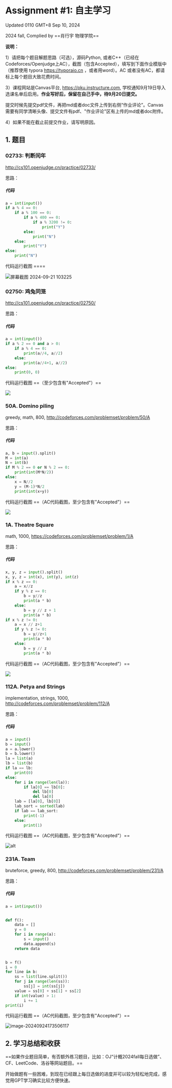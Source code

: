 # Assignment #1: 自主学习

Updated 0110 GMT+8 Sep 10, 2024

2024 fall, Complied by ==肖行宇 物理学院==



**说明：**

1）请把每个题目解题思路（可选），源码Python, 或者C++（已经在Codeforces/Openjudge上AC），截图（包含Accepted），填写到下面作业模版中（推荐使用 typora https://typoraio.cn ，或者用word）。AC 或者没有AC，都请标上每个题目大致花费时间。

3）课程网站是Canvas平台, https://pku.instructure.com, 学校通知9月19日导入选课名单后启用。**作业写好后，保留在自己手中，待9月20日提交。**

提交时候先提交pdf文件，再把md或者doc文件上传到右侧“作业评论”。Canvas需要有同学清晰头像、提交文件有pdf、"作业评论"区有上传的md或者doc附件。

4）如果不能在截止前提交作业，请写明原因。



## 1. 题目

### 02733: 判断闰年

http://cs101.openjudge.cn/practice/02733/



思路：



##### 代码

```python
a = int(input())
if a % 4 == 0:
    if a % 100 == 0:
        if a % 400 == 0:
            if a % 3200 != 0:
                print("Y")
        else:
            print("N")
    else:
        print("Y")
else:
    print("N")


```



代码运行截图 ====

![屏幕截图 2024-09-21 103225](https://raw.githubsercontent.com/Xingyu-Xiao/My-Picbed/main/undefined%E5%B1%8F%E5%B9%95%E6%88%AA%E5%9B%BE%202024-09-21%20103225.png)



### 02750: 鸡兔同笼

http://cs101.openjudge.cn/practice/02750/



思路：



##### 代码

```python
a = int(input())
if a % 2 == 0 and a > 0:
    if a % 4 == 0:
        print(a//4, a//2)
    else:
        print(a//4+1, a//2)
else:
    print(0, 0)


```



代码运行截图 ==（至少包含有"Accepted"）==

![](https://raw.githubsercontent.com/Xingyu-Xiao/My-Picbed/main/undefined%E5%B1%8F%E5%B9%95%E6%88%AA%E5%9B%BE%202024-09-24%20172653.png)



### 50A. Domino piling

greedy, math, 800, http://codeforces.com/problemset/problem/50/A



思路：



##### 代码

```python
a, b = input().split()
M = int(a)
N = int(b)
if M % 2 == 0 or N % 2 == 0:
    print(int(M*N/2))
else:
    x = N//2
    y = (M-1)*N/2
    print(int(x+y))


```



代码运行截图 ==（AC代码截图，至少包含有"Accepted"）==

![](https://raw.githubsercontent.com/Xingyu-Xiao/My-Picbed/main/undefined%E5%B1%8F%E5%B9%95%E6%88%AA%E5%9B%BE%202024-09-24%20173021.png)



### 1A. Theatre Square

math, 1000, https://codeforces.com/problemset/problem/1/A



思路：



##### 代码

```python
x, y, z = input().split()
x, y, z = int(x), int(y), int(z)
if x % z == 0:
    a = x//z
    if y % z == 0:
        b = y//z
        print(a * b)
    else:
        b = y // z + 1
        print(a * b)
if x % z != 0:
    a = x // z+1
    if y % z != 0:
        b = y//z+1
        print(a * b)
    else:
        b = y // z
        print(a * b)


```



代码运行截图 ==（AC代码截图，至少包含有"Accepted"）==

![](https://raw.githubsercontent.com/Xingyu-Xiao/My-Picbed/main/undefined%E5%B1%8F%E5%B9%95%E6%88%AA%E5%9B%BE%202024-09-24%20173157.png)



### 112A. Petya and Strings

implementation, strings, 1000, http://codeforces.com/problemset/problem/112/A



思路：



##### 代码

```python
a = input()
b = input()
a = a.lower()
b = b.lower()
la = list(a)
lb = list(b)
if la == lb:
    print(0)
else:
    for i in range(len(la)):
        if la[0] == lb[0]:
            del lb[0]
            del la[0]
    lab = [la[0], lb[0]]
    lab_sort = sorted(lab)
    if lab == lab_sort:
        print(-1)
    else:
        print(1)


```



代码运行截图 ==（AC代码截图，至少包含有"Accepted"）==

![alt](C:\Users\XXY13\AppData\Roaming\Typora\typora-user-images\image-20240924173341733.png)



### 231A. Team

bruteforce, greedy, 800, http://codeforces.com/problemset/problem/231/A



思路：



##### 代码

```python
a = int(input())


def f():
    data = []
    y = 0
    for i in range(a):
        s = input()
        data.append(s)
    return data


b = f()
i = 0
for line in b:
    ss = list(line.split())
    for j in range(len(ss)):
        ss[j] = int(ss[j])
    value = ss[0] + ss[1] + ss[2]
    if int(value) > 1:
        i += 1
print(i)


```



代码运行截图 ==（AC代码截图，至少包含有"Accepted"）==

![image-20240924173506117](C:\Users\XXY13\AppData\Roaming\Typora\typora-user-images\image-20240924173506117.png)



## 2. 学习总结和收获

==如果作业题目简单，有否额外练习题目，比如：OJ“计概2024fall每日选做”、CF、LeetCode、洛谷等网站题目。==

开始做题有一些困难，到现在已经跟上每日选做的进度并可以较为轻松地完成，感觉用GPT学习确实比较方便快速。



